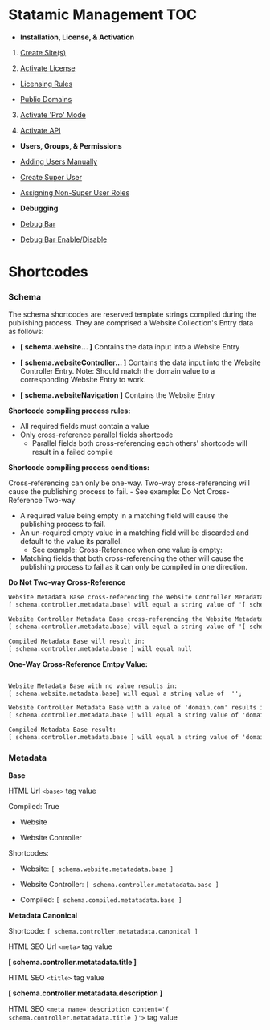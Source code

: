 # Statamic Management TOC

  

-  **Installation, License, & Activation**

1.  [Create Site(s)](https://statamic.dev/licensing#sites)

2.  [Activate License](https://statamic.dev/licensing#production)

-  [Licensing Rules](https://statamic.dev/licensing#one-license-per-site)

-  [Public Domains](https://statamic.dev/licensing#public-domains)

3.  [Activate 'Pro' Mode](https://statamic.dev/licensing#solo-vs-pro)

4.  [Activate API](https://statamic.dev/rest-api#enable-the-api)

  

-  **Users, Groups, & Permissions**

-  [Adding Users Manually](https://statamic.dev/tips/creating-users-by-hand)

-  [Create Super User](https://statamic.dev/tips/creating-users-by-hand#walkthrough-creating-a-new-super-user)

-  [Assigning Non-Super User Roles](https://statamic.dev/tips/creating-users-by-hand#assigning-nonsuper-roles)

  

-  **Debugging**

-  [Debug Bar](https://statamic.dev/debugging#how-to-enable-the-debug-bar)

-  [Debug Bar Enable/Disable](https://statamic.dev/debugging#how-to-enable-the-debug-bar)

  
  

# Shortcodes

  

### Schema

The schema shortcodes are reserved template strings compiled during the publishing process. They are comprised a Website Collection's Entry data as follows:

  

-  **[ schema.website... ]** Contains the data input into a Website Entry

-  **[ schema.websiteController... ]** Contains the data input into the Website Controller Entry. Note: Should match the domain value to a corresponding Website Entry to work.

-  **[ schema.websiteNavigation ]** Contains the Website Entry

  

**Shortcode compiling process rules:**
- All required fields must contain a value
- Only cross-reference parallel fields shortcode
	- Parallel fields both cross-referencing each others' shortcode will result in a failed compile

**Shortcode compiling process conditions:**

Cross-referencing can only be one-way. Two-way cross-referencing will cause the publishing process to fail.
	- See example: Do Not Cross-Reference Two-way
- A required value being empty in a matching field will cause the publishing process to fail.
- An un-required empty value in a matching field will be discarded and default to the value its parallel.
	- See example: Cross-Reference when one value is empty:
- Matching fields that both cross-referencing the other will cause the publishing process to fail as it can only be compiled in one direction.

**Do Not Two-way Cross-Reference**

```html
Website Metadata Base cross-referencing the Website Controller Metadata Base
[ schema.controller.metadata.base] will equal a string value of '[ schema.controller.metadata.base]'

Website Controller Metadata Base cross-referencing the Website Metadata Base
[ schema.controller.metadata.base] will equal a string value of '[ schema.website.metadata.base]'

Compiled Metadata Base will result in:
[ schema.controller.metadata.base ] will equal null
```

**One-Way Cross-Reference Emtpy Value:**
```html

Website Metadata Base with no value results in:
[ schema.website.metadata.base] will equal a string value of  '';

Website Controller Metadata Base with a value of 'domain.com' results in:
[ schema.controller.metadata.base ] will equal a string value of 'domain.com'

Compiled Metadata Base result:
[ schema.controller.metadata.base ] will equal a string value of 'domain.com'
```



### Metadata

**Base**

HTML Url `<base>` tag value

  

Compiled: True

- Website

- Website Controller

  

Shortcodes:

- Website: `[ schema.website.metatadata.base ]`

- Website Controller: `[ schema.controller.metatadata.base ]`

- Compiled: `[ schema.compiled.metatadata.base ]`

  
  

**Metadata Canonical**

Shortcode: `[ schema.controller.metatadata.canonical ]`

HTML SEO Url `<meta>` tag value

  

**[ schema.controller.metatadata.title ]**

HTML SEO `<title>` tag value

  

**[ schema.controller.metatadata.description ]**

HTML SEO `<meta name='description content='{ schema.controller.metatadata.title }'>` tag value